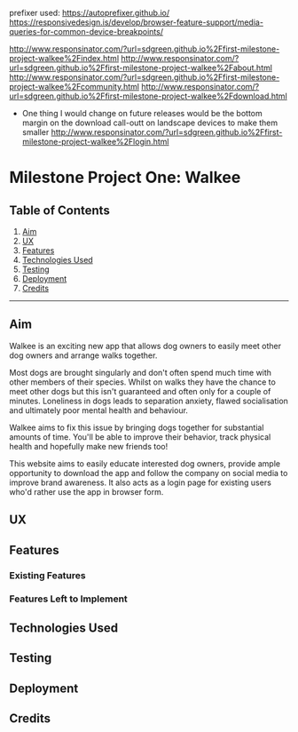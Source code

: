 prefixer used: https://autoprefixer.github.io/
https://responsivedesign.is/develop/browser-feature-support/media-queries-for-common-device-breakpoints/

http://www.responsinator.com/?url=sdgreen.github.io%2Ffirst-milestone-project-walkee%2Findex.html
http://www.responsinator.com/?url=sdgreen.github.io%2Ffirst-milestone-project-walkee%2Fabout.html
http://www.responsinator.com/?url=sdgreen.github.io%2Ffirst-milestone-project-walkee%2Fcommunity.html
http://www.responsinator.com/?url=sdgreen.github.io%2Ffirst-milestone-project-walkee%2Fdownload.html
- One thing I would change on future releases would be the bottom margin on the download call-outt on landscape devices to make them smaller
http://www.responsinator.com/?url=sdgreen.github.io%2Ffirst-milestone-project-walkee%2Flogin.html

# Milestone Project One: Walkee
## Table of Contents
1. [Aim](https://github.com/SDGreen/first-milestone-project-walkee/tree/develop#aim)
2. [UX](https://github.com/SDGreen/first-milestone-project-walkee/tree/develop#ux)
3. [Features](https://github.com/SDGreen/first-milestone-project-walkee/tree/develop#features)
4. [Technologies Used](https://github.com/SDGreen/first-milestone-project-walkee/tree/develop#technologies-used)
5. [Testing](https://github.com/SDGreen/first-milestone-project-walkee/tree/develop#testing)
6. [Deployment](https://github.com/SDGreen/first-milestone-project-walkee/tree/develop#deployment)
7. [Credits](https://github.com/SDGreen/first-milestone-project-walkee/tree/develop#credits)

---

## Aim
Walkee is an exciting new app that allows dog owners to easily meet other dog owners and arrange walks together.

Most dogs are brought singularly and don't often spend much time with other members of their species.
Whilst on walks they have the chance to meet other dogs but this isn't guaranteed and often only for a couple of minutes.
Loneliness in dogs leads to separation anxiety, flawed socialisation and ultimately poor mental health and behaviour.

Walkee aims to fix this issue by bringing dogs together for substantial amounts of time. You'll be able to improve their behavior, track physical health and hopefully make new friends too!

This website aims to easily educate interested dog owners, provide ample opportunity to download the app and follow the company on social media to improve brand awareness. 
It also acts as a login page for existing users who'd rather use the app in browser form.
## UX
## Features
### Existing Features
### Features Left to Implement
## Technologies Used
## Testing
## Deployment
## Credits